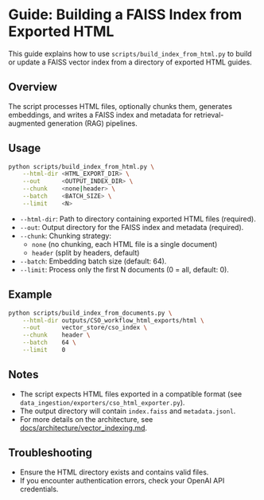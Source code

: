 # Guide: Building a FAISS Index from Exported HTML

This guide explains how to use `scripts/build_index_from_html.py` to build or update a FAISS vector index from a directory of exported HTML guides.

## Overview

The script processes HTML files, optionally chunks them, generates embeddings, and writes a FAISS index and metadata for retrieval-augmented generation (RAG) pipelines.

## Usage

```bash
python scripts/build_index_from_html.py \
    --html-dir <HTML_EXPORT_DIR> \
    --out      <OUTPUT_INDEX_DIR> \
    --chunk    <none|header> \
    --batch    <BATCH_SIZE> \
    --limit    <N>
```

- `--html-dir`: Path to directory containing exported HTML files (required).
- `--out`: Output directory for the FAISS index and metadata (required).
- `--chunk`: Chunking strategy:  
  - `none` (no chunking, each HTML file is a single document)  
  - `header` (split by headers, default)
- `--batch`: Embedding batch size (default: 64).
- `--limit`: Process only the first N documents (0 = all, default: 0).

## Example

```bash
python scripts/build_index_from_documents.py \
    --html-dir outputs/CSO_workflow_html_exports/html \
    --out      vector_store/cso_index \
    --chunk    header \
    --batch    64 \
    --limit    0
```

## Notes

- The script expects HTML files exported in a compatible format (see `data_ingestion/exporters/cso_html_exporter.py`).
- The output directory will contain `index.faiss` and `metadata.jsonl`.
- For more details on the architecture, see [docs/architecture/vector_indexing.md](../architecture/vector_indexing.md).

## Troubleshooting

- Ensure the HTML directory exists and contains valid files.
- If you encounter authentication errors, check your OpenAI API credentials.
